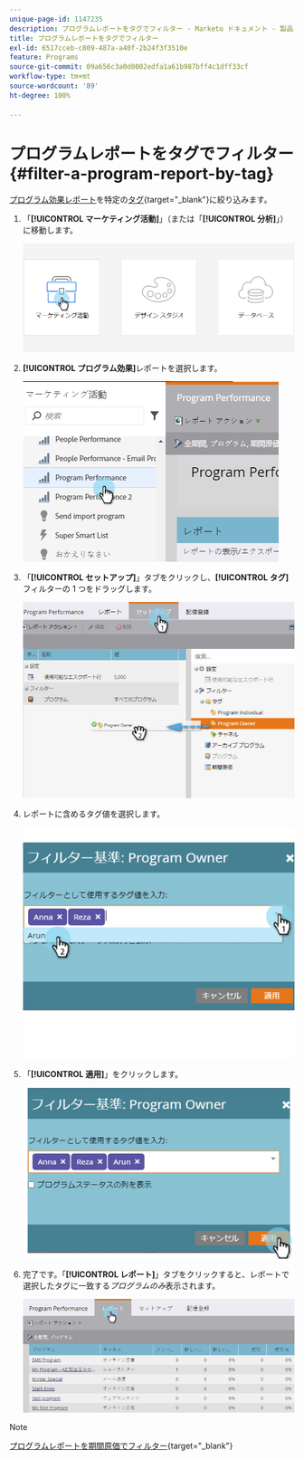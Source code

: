 ```yaml
---
unique-page-id: 1147235
description: プログラムレポートをタグでフィルター - Marketo ドキュメント - 製品ドキュメント
title: プログラムレポートをタグでフィルター
exl-id: 6517cceb-c809-487a-a40f-2b24f3f3510e
feature: Programs
source-git-commit: 09a656c3a0d0002edfa1a61b987bff4c1dff33cf
workflow-type: tm+mt
source-wordcount: '89'
ht-degree: 100%

---
```


# プログラムレポートをタグでフィルター {#filter-a-program-report-by-tag}

[プログラム効果レポート](/help/marketo/product-docs/core-marketo-concepts/programs/program-performance-report/create-a-program-performance-report.md)を特定の[タグ](/help/marketo/product-docs/core-marketo-concepts/programs/working-with-programs/understanding-tags.md){target="_blank"}に絞り込みます。

1. 「**[!UICONTROL マーケティング活動]**」（または「**[!UICONTROL 分析]**」）に移動します。

   ![](assets/login-marketing-activities.png)

1. **[!UICONTROL プログラム効果]**&#x200B;レポートを選択します。

   ![](assets/image2014-9-23-16-3a12-3a36.png)

1. 「**[!UICONTROL セットアップ]**」タブをクリックし、**[!UICONTROL タグ]**&#x200B;フィルターの 1 つをドラッグします。

   ![](assets/prospects.jpg)

1. レポートに含めるタグ値を選択します。

   ![](assets/prospect1.jpg)

1. 「**[!UICONTROL 適用]**」をクリックします。

   ![](assets/prospect2.jpg)

1. 完了です。「**[!UICONTROL レポート]**」タブをクリックすると、レポートで選択したタグに一致する&#x200B;_プログラムのみ_&#x200B;表示されます。

   ![](assets/image2014-9-23-16-3a14-3a42.png)

>[!NOTE]
>
>[プログラムレポートを期間原価でフィルター](/help/marketo/product-docs/core-marketo-concepts/programs/program-performance-report/filter-a-program-report-by-period-cost.md){target="_blank"}

